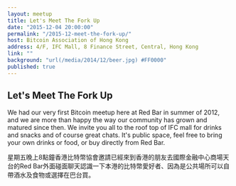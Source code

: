 ```yaml
---
layout: meetup
title: Let's Meet The Fork Up
date: "2015-12-04 20:00:00"
permalink: "/2015-12-meet-the-fork-up/"
host: Bitcoin Association of Hong Kong
address: 4/F, IFC Mall, 8 Finance Street, Central, Hong Kong
link: ""
background: "url(/media/2014/12/beer.jpg) #FF0000"
published: true
---
```


## Let's Meet The Fork Up

We had our very first Bitcoin meetup here at Red Bar in summer of 2012, and we are more than happy the way our community has grown and matured since then. We invite you all to the roof top of IFC mall for drinks and snacks and of course great chats. It's public space, feel free to bring your own drinks or food, or buy directly from Red Bar.

星期五晚上8點鐘香港比特幣協會邀請已經來到香港的朋友去國際金融中心商場天台的Red Bar外面碰面聊天認識一下本港的比特幣愛好者、因為是公共場所可以自帶酒水及食物或選擇在巴台買。

